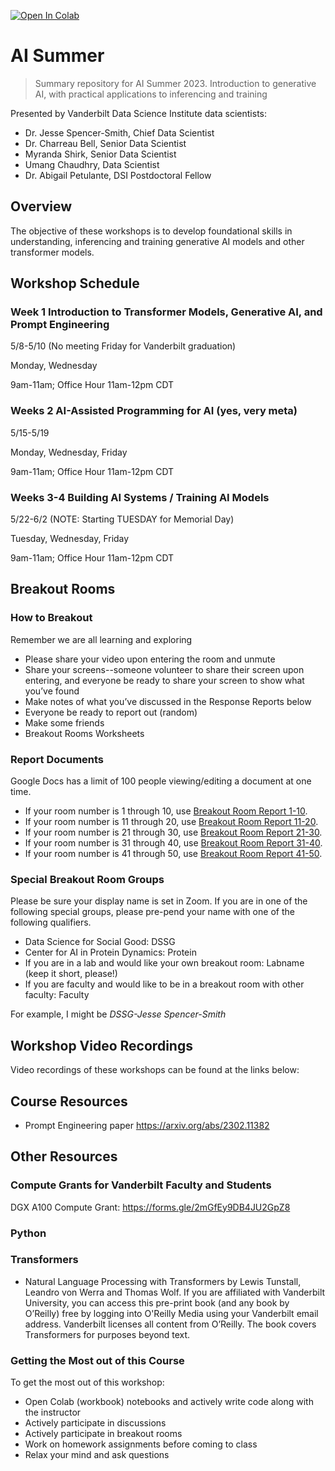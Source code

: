 [![Open In Colab](https://colab.research.google.com/assets/colab-badge.svg)](https://colab.research.google.com/github/vanderbilt-data-science/ai_summer)

# AI Summer
> Summary repository for AI Summer 2023. Introduction to generative AI, with practical applications to inferencing and training

Presented by Vanderbilt Data Science Institute data scientists:
* Dr. Jesse Spencer-Smith, Chief Data Scientist
* Dr. Charreau Bell, Senior Data Scientist
* Myranda Shirk, Senior Data Scientist
* Umang Chaudhry, Data Scientist
* Dr. Abigail Petulante, DSI Postdoctoral Fellow

## Overview
The objective of these workshops is to develop foundational skills in understanding, inferencing and training generative AI models and other transformer models.  




## Workshop Schedule

### Week 1 Introduction to Transformer Models, Generative AI, and Prompt Engineering

5/8-5/10 (No meeting Friday for Vanderbilt graduation)

Monday, Wednesday

9am-11am; Office Hour 11am-12pm CDT

### Weeks 2 AI-Assisted Programming for AI (yes, very meta)

5/15-5/19

Monday, Wednesday, Friday

9am-11am; Office Hour 11am-12pm CDT

### Weeks 3-4 Building AI Systems / Training AI Models

5/22-6/2 (NOTE: Starting TUESDAY for Memorial Day)

Tuesday, Wednesday, Friday

9am-11am; Office Hour 11am-12pm CDT

## Breakout Rooms

### How to Breakout

Remember we are all learning and exploring
- Please share your video upon entering the room and unmute
- Share your screens--someone volunteer to share their screen upon entering, and everyone be ready to share your screen to show what you’ve found
- Make notes of what you’ve discussed in the Response Reports below
- Everyone be ready to report out (random)
- Make some friends
- Breakout Rooms Worksheets

### Report Documents
Google Docs has a limit of 100 people viewing/editing a document at one time. 

- If your room number is 1 through 10, use [Breakout Room Report 1-10](https://docs.google.com/document/d/14wzyXgBRjjCqYriZwDBLfDhLpjYZWlK-FBVrhn4KgWo/edit?usp=sharing).
- If your room number is 11 through 20, use [Breakout Room Report 11-20](https://docs.google.com/document/d/14NZccbaKNqhtFjRrvmIKCPOBAkvpqec3DC54P_YFnic/edit?usp=sharing).
- If your room number is 21 through 30, use [Breakout Room Report 21-30](https://docs.google.com/document/d/1_EuSAW66hudr5BAbcYYsMujqPjEYV2cAKvFyOviiS8Q/edit?usp=sharing).
- If your room number is 31 through 40, use [Breakout Room Report 31-40](https://docs.google.com/document/d/1ISLGUtQ6krYEhzzDY6NbsskgrgCUEQL37l91qW5FHj0/edit?usp=sharing).
- If your room number is 41 through 50, use [Breakout Room Report 41-50](https://docs.google.com/document/d/1gjfwtpeQGZhuFvUBc6B93CdbVbHdiMWhKnJpi1hBkW0/edit?usp=sharing).

### Special Breakout Room Groups

Please be sure your display name is set in Zoom. If you are in one of the following special groups, please pre-pend your name with one of the following qualifiers. 
- Data Science for Social Good: DSSG
- Center for AI in Protein Dynamics: Protein
- If you are in a lab and would like your own breakout room: Labname (keep it short, please!)
- If you are faculty and would like to be in a breakout room with other faculty: Faculty

For example, I might be *DSSG-Jesse Spencer-Smith*


## Workshop Video Recordings
Video recordings of these workshops can be found at the links below:

## Course Resources

- Prompt Engineering paper https://arxiv.org/abs/2302.11382




## Other Resources

### Compute Grants for Vanderbilt Faculty and Students

DGX A100 Compute Grant: https://forms.gle/2mGfEy9DB4JU2GpZ8

### Python

### Transformers
-  Natural Language Processing with Transformers by Lewis Tunstall, Leandro von Werra and Thomas Wolf. If you are affiliated with Vanderbilt University, you can access this pre-print book (and any book by O’Reilly) free by logging into O'Reilly Media using your Vanderbilt email address. Vanderbilt licenses all content from O’Reilly. The book covers Transformers for purposes beyond text. 



### Getting the Most out of this Course
To get the most out of this workshop:
* Open Colab (workbook) notebooks and actively write code along with the instructor
* Actively participate in discussions
* Actively participate in breakout rooms
* Work on homework assignments before coming to class
* Relax your mind and ask questions
